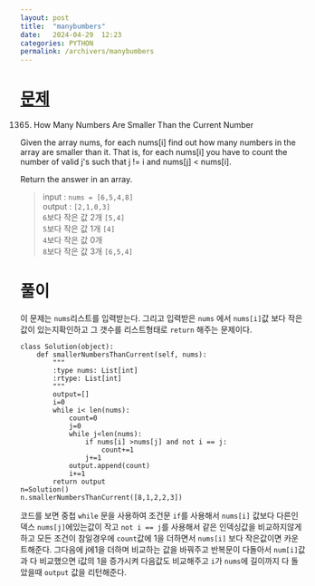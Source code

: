 ```yaml
---
layout: post
title:  "manybumbers"
date:   2024-04-29  12:23
categories: PYTHON
permalink: /archivers/manybumbers
---
```


[문제]:https://leetcode.com/problems/how-many-numbers-are-smaller-than-the-current-number/description/
# [문제]

1365. How Many Numbers Are Smaller Than the Current Number

Given the array nums, for each nums[i] find out how many numbers in the array are smaller than it. That is, for each nums[i] you have to count the number of valid j's such that j != i and nums[j] < nums[i].

Return the answer in an array.

>input  : `nums = [6,5,4,8]`  
>output  : `[2,1,0,3]`   
>`6`보다 작은 값 2개 `[5,4]`   
>`5`보다 작은 값 1개 `[4]`   
>`4`보다 작은 값 0개   
>`8`보다 작은 값 3개 `[6,5,4]`   

# 풀이

이 문제는 `nums`리스트를 입력받는다. 그리고 입력받은 `nums` 에서 `nums[i]`값 보다 작은 값이 있는지확인하고 그 갯수를 리스트형태로 `return` 해주는 문제이다.

```
class Solution(object):
    def smallerNumbersThanCurrent(self, nums):
        """
        :type nums: List[int]
        :rtype: List[int]
        """
        output=[]
        i=0
        while i< len(nums):
            count=0
            j=0
            while j<len(nums):
                if nums[i] >nums[j] and not i == j:
                    count+=1
                j+=1
            output.append(count)
            i+=1
        return output
n=Solution()
n.smallerNumbersThanCurrent([8,1,2,2,3])
```

코드를 보면 중첩 `while` 문을 사용하여 조건문 `if`를 사용해서 `nums[i]` 값보다 다른인덱스 `nums[j]`에있는값이 작고 `not i == j`를 사용해서 같은 인덱싱값을 
비교하지않게하고 모든 조건이 참일경우에 `count`값에 1을 더하면서 `nums[i]` 보다 작은값이면 카운트해준다. 그다음에 j에1을 더하며 비교하는 값을 바꿔주고
반복문이 다돌아서 `num[i]`값과 다 비교했으면 i값의 1을 증가시켜 다음값도 비교해주고 `i`가 `nums`에 길이까지 다 돌았을때 `output` 값을 리턴해준다.
